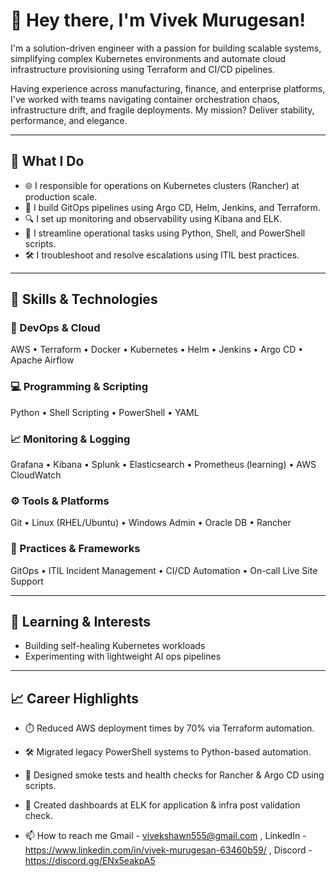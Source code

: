 # 👋 Hey there, I'm Vivek Murugesan!

I'm a solution-driven engineer with a passion for building scalable systems, simplifying complex Kubernetes environments and automate cloud infrastructure provisioning using Terraform and CI/CD pipelines.

Having experience across manufacturing, finance, and enterprise platforms, I've worked with teams navigating container orchestration chaos, infrastructure drift, and fragile deployments. My mission? Deliver stability, performance, and elegance.

---

## 🚀 What I Do

- 🌐 I responsible for operations on Kubernetes clusters (Rancher) at production scale.
- 🧩 I build GitOps pipelines using Argo CD, Helm, Jenkins, and Terraform.
- 🔍 I set up monitoring and observability using Kibana and ELK.
- 🧠 I streamline operational tasks using Python, Shell, and PowerShell scripts.
- 🛠️ I troubleshoot and resolve escalations using ITIL best practices.

---

## 🔧 Skills & Technologies

### 🚀 DevOps & Cloud
AWS • Terraform • Docker • Kubernetes • Helm • Jenkins • Argo CD • Apache Airflow

### 💻 Programming & Scripting
Python • Shell Scripting • PowerShell • YAML

### 📈 Monitoring & Logging
Grafana • Kibana • Splunk • Elasticsearch • Prometheus (learning) • AWS CloudWatch

### ⚙️ Tools & Platforms
Git • Linux (RHEL/Ubuntu) • Windows Admin • Oracle DB • Rancher

### 💼 Practices & Frameworks
GitOps • ITIL Incident Management • CI/CD Automation • On-call Live Site Support

---

## 🧠 Learning & Interests
- Building self-healing Kubernetes workloads
- Experimenting with lightweight AI ops pipelines

---

## 📈 Career Highlights

- ⏱️ Reduced AWS deployment times by 70% via Terraform automation.
- 🛠️ Migrated legacy PowerShell systems to Python-based automation.
- 🧪 Designed smoke tests and health checks for Rancher & Argo CD using scripts.
- 🚨 Created dashboards at ELK for application & infra post validation check.



- 📫 How to reach me Gmail - vivekshawn555@gmail.com , LinkedIn - https://www.linkedin.com/in/vivek-murugesan-63460b59/ , Discord - https://discord.gg/ENx5eakpA5

<!---
vivekmu is a ✨ special ✨ repository because its `README.md` (this file) appears on your GitHub profile.
You can click the Preview link to take a look at your changes.
--->
